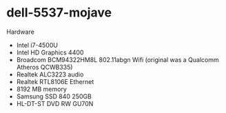 # dell-5537-mojave

Hardware

- Intel i7-4500U
- Intel HD Graphics 4400
- Broadcom BCM94322HM8L 802.11abgn Wifi (original was a Qualcomm Atheros QCWB335)
- Realtek ALC3223 audio
- Realtek RTL8106E Ethernet
- 8192 MB memory
- Samsung SSD 840 250GB
- HL-DT-ST DVD RW GU70N
